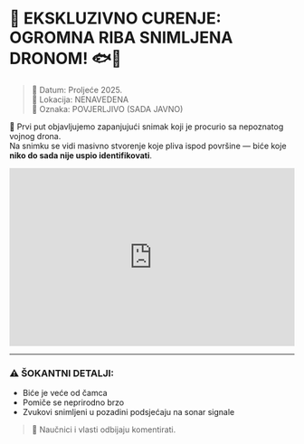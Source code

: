 # 🚨 EKSKLUZIVNO CURENJE: OGROMNA RIBA SNIMLJENA DRONOM! 🐟📡

> 📅 Datum: Proljeće 2025.  
> 📍 Lokacija: NENAVEDENA  
> 📁 Oznaka: POVJERLJIVO (SADA JAVNO)

🎥 Prvi put objavljujemo zapanjujući snimak koji je procurio sa nepoznatog vojnog drona.  
Na snimku se vidi masivno stvorenje koje pliva ispod površine — biće koje **niko do sada nije uspio identifikovati**.

<div align="center">
  <iframe width="100%" height="315" src="https://www.youtube.com/embed/8W3dT8PZbUw" frameborder="0" allowfullscreen></iframe>
</div>

---

### ⚠️ ŠOKANTNI DETALJI:
- Biće je veće od čamca
- Pomiče se neprirodno brzo
- Zvukovi snimljeni u pozadini podsjećaju na sonar signale

> 🔎 Naučnici i vlasti odbijaju komentirati.
